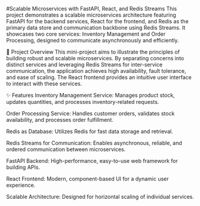 #Scalable Microservices with FastAPI, React, and Redis Streams
This project demonstrates a scalable microservices architecture featuring FastAPI for the backend services, React for the frontend, and Redis as the primary data store and communication backbone using Redis Streams. It showcases two core services: Inventory Management and Order Processing, designed to communicate asynchronously and efficiently.

🚀 Project Overview
This mini-project aims to illustrate the principles of building robust and scalable microservices. By separating concerns into distinct services and leveraging Redis Streams for inter-service communication, the application achieves high availability, fault tolerance, and ease of scaling. The React frontend provides an intuitive user interface to interact with these services.

✨ Features
Inventory Management Service: Manages product stock, updates quantities, and processes inventory-related requests.

Order Processing Service: Handles customer orders, validates stock availability, and processes order fulfillment.

Redis as Database: Utilizes Redis for fast data storage and retrieval.

Redis Streams for Communication: Enables asynchronous, reliable, and ordered communication between microservices.

FastAPI Backend: High-performance, easy-to-use web framework for building APIs.

React Frontend: Modern, component-based UI for a dynamic user experience.

Scalable Architecture: Designed for horizontal scaling of individual services.
